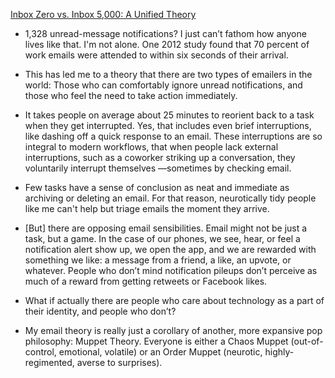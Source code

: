 [Inbox Zero vs. Inbox 5,000: A Unified Theory](https://www.theatlantic.com/technology/archive/2015/05/why-some-people-cant-stand-having-unread-emails/394031/)

- 1,328 unread-message notifications? I just can’t fathom how anyone lives like that. I'm not alone. One 2012 study found that
70 percent of work emails were attended to within six seconds of their arrival.

- This has led me to a theory that there are two types of emailers in the world: Those who can comfortably ignore unread
notifications, and those who feel the need to take action immediately.

- It takes people on average about 25 minutes to reorient back to a task when they get interrupted. Yes, that includes even brief
interruptions, like dashing off a quick response to an email. These interruptions are so integral to modern workflows, that when
people lack external interruptions, such as a coworker striking up a conversation, they voluntarily interrupt themselves —sometimes
by checking email.

- Few tasks have a sense of conclusion as neat and immediate as archiving or deleting an email. For that reason, neurotically tidy
people like me can't help but triage emails the moment they arrive.

- [But] there are opposing email sensibilities. Email might not be just a task, but a game. In the case of our phones, we see,
hear, or feel a notification alert show up, we open the app, and we are rewarded with something we like: a message from a friend,
a like, an upvote, or whatever. People who don’t mind notification pileups don’t perceive as much of a reward from getting retweets
or Facebook likes.

- What if actually there are people who care about technology as a part of their identity, and people who don’t?

- My email theory is really just a corollary of another, more expansive pop philosophy: Muppet Theory. Everyone is either a
Chaos Muppet (out-of-control, emotional, volatile) or an Order Muppet (neurotic, highly-regimented, averse to surprises).
